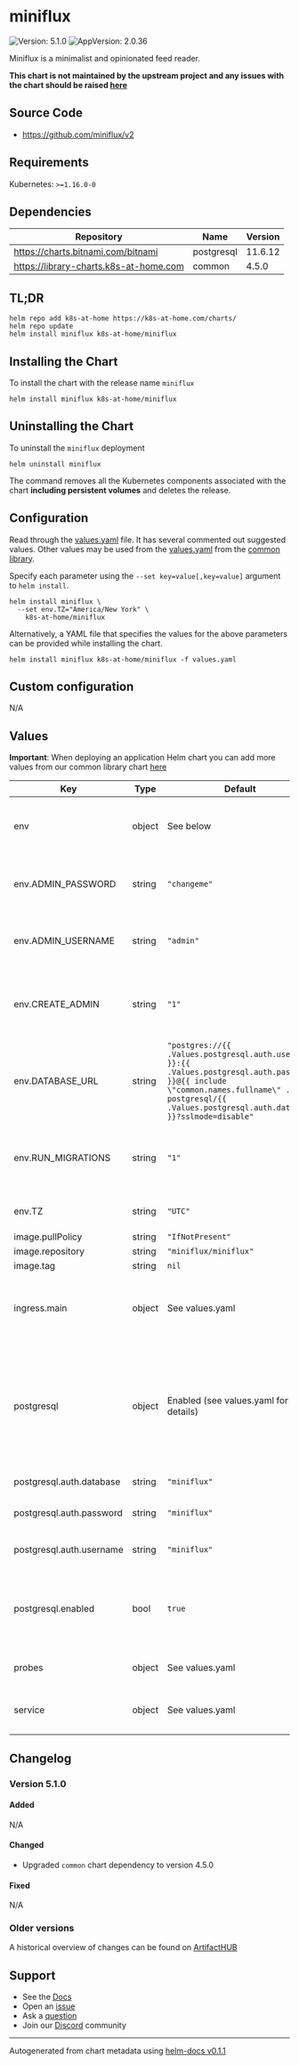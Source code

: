 # miniflux

![Version: 5.1.0](https://img.shields.io/badge/Version-5.1.0-informational?style=flat-square) ![AppVersion: 2.0.36](https://img.shields.io/badge/AppVersion-2.0.36-informational?style=flat-square)

Miniflux is a minimalist and opinionated feed reader.

**This chart is not maintained by the upstream project and any issues with the chart should be raised [here](https://github.com/k8s-at-home/charts/issues/new/choose)**

## Source Code

* <https://github.com/miniflux/v2>

## Requirements

Kubernetes: `>=1.16.0-0`

## Dependencies

| Repository | Name | Version |
|------------|------|---------|
| https://charts.bitnami.com/bitnami | postgresql | 11.6.12 |
| https://library-charts.k8s-at-home.com | common | 4.5.0 |

## TL;DR

```console
helm repo add k8s-at-home https://k8s-at-home.com/charts/
helm repo update
helm install miniflux k8s-at-home/miniflux
```

## Installing the Chart

To install the chart with the release name `miniflux`

```console
helm install miniflux k8s-at-home/miniflux
```

## Uninstalling the Chart

To uninstall the `miniflux` deployment

```console
helm uninstall miniflux
```

The command removes all the Kubernetes components associated with the chart **including persistent volumes** and deletes the release.

## Configuration

Read through the [values.yaml](./values.yaml) file. It has several commented out suggested values.
Other values may be used from the [values.yaml](https://github.com/k8s-at-home/library-charts/tree/main/charts/stable/common/values.yaml) from the [common library](https://github.com/k8s-at-home/library-charts/tree/main/charts/stable/common).

Specify each parameter using the `--set key=value[,key=value]` argument to `helm install`.

```console
helm install miniflux \
  --set env.TZ="America/New York" \
    k8s-at-home/miniflux
```

Alternatively, a YAML file that specifies the values for the above parameters can be provided while installing the chart.

```console
helm install miniflux k8s-at-home/miniflux -f values.yaml
```

## Custom configuration

N/A

## Values

**Important**: When deploying an application Helm chart you can add more values from our common library chart [here](https://github.com/k8s-at-home/library-charts/tree/main/charts/stable/common)

| Key | Type | Default | Description |
|-----|------|---------|-------------|
| env | object | See below | environment variables. See [miniflux docs](https://miniflux.app/docs/configuration.html) for more details. |
| env.ADMIN_PASSWORD | string | `"changeme"` | Admin user password, it's used only if `CREATE_ADMIN` is enabled. |
| env.ADMIN_USERNAME | string | `"admin"` | Admin user login, it's used only if `CREATE_ADMIN` is enabled. |
| env.CREATE_ADMIN | string | `"1"` | Set to `1` to create an admin user from environment variables. |
| env.DATABASE_URL | string | `"postgres://{{ .Values.postgresql.auth.username }}:{{ .Values.postgresql.auth.password }}@{{ include \"common.names.fullname\" .}}-postgresql/{{ .Values.postgresql.auth.database }}?sslmode=disable"` | Postgresql connection parameters. See [lib/pq](https://pkg.go.dev/github.com/lib/pq#hdr-Connection_String_Parameters) for more details. |
| env.RUN_MIGRATIONS | string | `"1"` | Set to `1` to run database migrations during application startup. |
| env.TZ | string | `"UTC"` | Set the container timezone. |
| image.pullPolicy | string | `"IfNotPresent"` |  |
| image.repository | string | `"miniflux/miniflux"` |  |
| image.tag | string | `nil` |  |
| ingress.main | object | See values.yaml | Enable and configure ingress settings for the chart under this key. |
| postgresql | object | Enabled (see values.yaml for more details) | Enable and configure postgresql database subchart under this key.    For more options see [postgresql chart documentation](https://github.com/bitnami/charts/tree/master/bitnami/postgresql) |
| postgresql.auth.database | string | `"miniflux"` | Postgres database |
| postgresql.auth.password | string | `"miniflux"` | Postgres database password |
| postgresql.auth.username | string | `"miniflux"` | Postgres database user name |
| postgresql.enabled | bool | `true` | By default uses an internal postgress. Dissable if you use your own Postgres. |
| probes | object | See values.yaml | Configures the probes for the main Pod. |
| service | object | See values.yaml | Configures service settings for the chart. |

## Changelog

### Version 5.1.0

#### Added

N/A

#### Changed

* Upgraded `common` chart dependency to version 4.5.0

#### Fixed

N/A

### Older versions

A historical overview of changes can be found on [ArtifactHUB](https://artifacthub.io/packages/helm/k8s-at-home/miniflux?modal=changelog)

## Support

- See the [Docs](https://docs.k8s-at-home.com/our-helm-charts/getting-started/)
- Open an [issue](https://github.com/k8s-at-home/charts/issues/new/choose)
- Ask a [question](https://github.com/k8s-at-home/organization/discussions)
- Join our [Discord](https://discord.gg/sTMX7Vh) community

----------------------------------------------
Autogenerated from chart metadata using [helm-docs v0.1.1](https://github.com/k8s-at-home/helm-docs/releases/v0.1.1)
